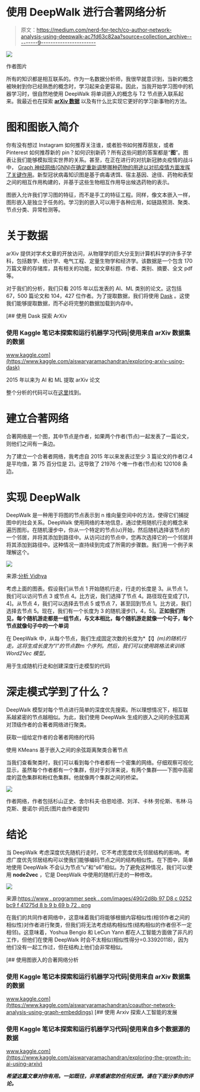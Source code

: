 # 使用 DeepWalk 进行合著网络分析

> 原文：<https://medium.com/nerd-for-tech/co-author-network-analysis-using-deepwalk-ac7fd63c82aa?source=collection_archive---------9----------------------->

![](img/09bcddbf0ce583fc366e804fa7a8ec1e.png)

作者图片

所有的知识都是相互联系的。作为一名数据分析师，我很早就意识到，当新的概念被映射到你已经熟悉的概念时，学习起来会更容易。因此，当我开始学习图中的机器学习时，很自然地使用 DeepWalk 将单词嵌入的概念与 T2 节点嵌入联系起来。我最近也在探索 [**arXiv 数据**](https://www.kaggle.com/Cornell-University/arxiv) 以及有什么比实现它更好的学习新事物的方法。

# 图和图嵌入简介

你有没有想过 Instagram 如何推荐关注谁，或者脸书如何推荐朋友，或者 Pinterest 如何推荐新的 pin？如何识别新药？所有这些问题的答案都是“**图**”。图表让我们能够模拟现实世界的关系。甚至，在正在进行的对抗新冠肺炎疫情的战斗中， [Graph 神经网络(GNN)在确定重新调整哪种药物的用途以对抗疫情方面发挥了关键作用](https://www.ncbi.nlm.nih.gov/pmc/articles/PMC7743080/)。新型冠状病毒知识图是基于病毒诱饵、宿主基因、途径、药物和表型之间的相互作用构建的，并基于这些生物相互作用导出候选药物的表示。

图嵌入允许我们学习图的特征，而不是手工的特征工程。同样，像文本嵌入一样，图形嵌入是独立于任务的。学习到的嵌入可以用于各种应用，如链路预测、聚类、节点分类、异常检测等。

# 关于数据

arXiv 提供对学术文章的开放访问，从物理学的巨大分支到计算机科学的许多子学科，包括数学、统计学、电气工程、定量生物学和经济学。该数据是一个包含 170 万篇文章的存储库，具有相关的功能，如文章标题、作者、类别、摘要、全文 pdf 等。

对于我们的分析，我们只看 2015 年以后发表的 AI、ML 类别的论文。这包括 67，500 篇论文和 104，427 位作者。为了提取数据，我们将使用 [Dask](https://www.kaggle.com/aiswaryaramachandran/exploring-arxiv-using-dask) 。这使我们能够提取数据，而不必将完整的数据加载到内存中。

[](https://www.kaggle.com/aiswaryaramachandran/exploring-arxiv-using-dask) [## 使用 Dask 探索 ArXiv

### 使用 Kaggle 笔记本探索和运行机器学习代码|使用来自 arXiv 数据集的数据

www.kaggle.com](https://www.kaggle.com/aiswaryaramachandran/exploring-arxiv-using-dask) 

2015 年以来为 AI 和 ML 提取 arXiv 论文

整个分析的代码可以在[这里](https://www.kaggle.com/aiswaryaramachandran/coauthor-network-analysis-using-graph-embeddings?scriptVersionId=65394438)找到。

# 建立合著网络

合著网络是一个图，其中节点是作者，如果两个作者(节点)一起发表了一篇论文，则他们之间有一条边。

为了建立一个合著者网络，我考虑自 2015 年以来发表过至少 3 篇论文的作者(2.4 是平均值，第 75 百分位是 2)。这导致了 21976 个唯一作者(节点)和 120108 条边。

# 实现 DeepWalk

DeepWalk 是一种用于将图的节点表示到 n 维向量空间中的方法，使得它们捕捉图中的社会关系。DeepWalk 使用网络的本地信息，通过使用随机行走的概念来遍历图形。在随机漫步中，你从一个特定的节点(u)开始，然后随机选择该节点的一个邻居，并将其添加到路径中。从访问过的节点中，您再次选择它的一个邻居并将其添加到路径中。这种情况一直持续到完成了所需的步骤数。我们用一个例子来理解这个。

![](img/5308b95aed39bfd08784d714bce7618f.png)

来源:[分析 Vidhya](https://www.google.com/url?sa=i&url=https%3A%2F%2Fwww.analyticsvidhya.com%2Fblog%2F2019%2F11%2Fgraph-feature-extraction-deepwalk%2F&psig=AOvVaw0rPDjL2KmqjwQfap7wO5y8&ust=1623474745688000&source=images&cd=vfe&ved=0CAIQjRxqFwoTCNj38O7ojvECFQAAAAAdAAAAABAD)

考虑上面的图表。假设我们从节点 1 开始随机行走，行走的长度是 3。从节点 1，我们可以访问节点 3 或节点 4。比方说，我们选择了节点 4。路径现在变成了[1，4]。从节点 4，我们可以选择去节点 5 或节点 7，甚至回到节点 1。比方说，我们选择去节点 5。现在，我们有一个长度为 3 的随机漫步[1，4，5]。**正如我们所见，每个随机游走都是一组节点，与文本相比，每个随机游走就像一个句子，每个节点就像句子中的一个单词**

在 DeepWalk 中，从每个节点，我们生成固定次数的长度为*【l】*(*m*)的随机行走。*这将生成长度为“l”的节点数*m 个序列。然后，我们可以使用跳格法来训练 Word2Vec 模型。*

用于生成随机行走和创建深度行走模型的代码

# 深走模式学到了什么？

DeepWalk 模型对每个节点进行简单的深度优先搜索。所以理想情况下，相互联系越紧密的节点越相似。为此，我们使用 DeepWalk 生成的嵌入之间的余弦距离对顶级作者的合著者网络进行聚类。

获取一组给定作者的合著者网络的代码

使用 KMeans 基于嵌入之间的余弦距离聚类合著节点

当我们查看聚类时，我们可以看到每个作者都有一个密集的网络。仔细观察可视化显示，虽然每个作者都有一个集群，但对于刘洋来说，有两个集群——下图中高密度的蓝色集群和粉红色集群。他就像两个集群之间的桥梁。

![](img/8e0963cd80cd28150e0376367cbeff2d.png)

作者网络，作者包括杉山正史、舍尔科夫·伯恩哈德、刘洋、卡林·劳伦斯、韦林·马克斯、曼诺尔·阏氏(图片由作者提供)

# 结论

当 DeepWalk 考虑深度优先随机行走时，它不考虑宽度优先邻居结构的影响。考虑广度优先邻居结构可以使我们能够编码节点之间的结构相似性。在下图中，简单地使用 DeepWalk 不会认为节点“u”和“s6”相似。为了避免这种情况，我们可以使用 **node2vec** ，它是 DeepWalk 中使用的随机行走的一种修改。

![](img/e441389b9745dcf246b3836d87ecd2ac.png)

来源:[https://www . programmer seek . com/images/490/2d8b 97 D8 c 0252 bc9 f 41275d 8 b 9 b 69 b 72 . png](https://www.programmersought.com/images/490/2d8b97d8c0252bc9f41275d8b9b69b72.png)

在我们的共同作者网络中，这意味着我们将能够根据内容相似性(相邻作者之间的相似性)对作者进行聚类，但我们将无法考虑结构相似性(结构相似的作者但不一定相邻)。这意味着，Yoshua Bengio 和 LeCun Yann 都在人工智能方面做了非凡的工作，但他们在使用 DeepWalk 时会不太相似(相似性得分=0.33920118)，因为他们没有一起工作过，但在结构上他们会非常相似。

[](https://www.kaggle.com/aiswaryaramachandran/coauthor-network-analysis-using-graph-embeddings) [## 使用图嵌入的合著网络分析

### 使用 Kaggle 笔记本探索和运行机器学习代码|使用来自 arXiv 数据集的数据

www.kaggle.com](https://www.kaggle.com/aiswaryaramachandran/coauthor-network-analysis-using-graph-embeddings) [](https://www.kaggle.com/aiswaryaramachandran/exploring-the-growth-in-ai-using-arxiv) [## 使用 Arxiv 探索人工智能的发展

### 使用 Kaggle 笔记本探索和运行机器学习代码|使用来自多个数据源的数据

www.kaggle.com](https://www.kaggle.com/aiswaryaramachandran/exploring-the-growth-in-ai-using-arxiv) 

***希望这篇文章对你有用。一如既往，非常感谢您的任何反馈。请在下面分享你的评论。***